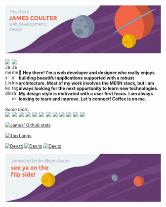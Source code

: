 ![James Coulter, web development and design](https://github.com/james-coulter/james-coulter/blob/master/githubHeader.png)
<br />
<br />
<a href="https://www.linkedin.com/in/james-coulter/">
  <img align="left" alt="James' LinkedIn" width="22px" src="https://cdn.jsdelivr.net/npm/simple-icons@v3/icons/linkedin.svg" />
</a>
<a href="https://www.instagram.com/lifad95/">
  <img align="left" alt="James' Instagram" width="22px" src="https://cdn.jsdelivr.net/npm/simple-icons@v3/icons/instagram.svg" />
</a>
<br />
<br />
:wave: **Hey there! I'm a web developer and designer who really enjoys building beautiful applications supported with a robust architecture. Most of my work involves the MERN stack, but I am always looking for the next opportunity to learn new technologies. My design style is motivated with a user first focus. I am always looking to learn and improve. Let's connect! Coffee is on me.**
<br />
<br />
*Some tech...*
<br />
<img width="22px" align="left" src="https://cdn.jsdelivr.net/npm/simple-icons@3.7.0/icons/javascript.svg" />
<img width="22px" align="left" src="https://cdn.jsdelivr.net/npm/simple-icons@3.7.0/icons/python.svg" />
<img width="22px" align="left" src="https://cdn.jsdelivr.net/npm/simple-icons@3.7.0/icons/java.svg" />
<img width="22px" align="left" src="https://cdn.jsdelivr.net/npm/simple-icons@3.7.0/icons/react.svg" />
<img width="22px" align="left" src="https://cdn.jsdelivr.net/npm/simple-icons@3.7.0/icons/redux.svg" />
<img width="22px" align="left" src="https://cdn.jsdelivr.net/npm/simple-icons@3.7.0/icons/node-dot-js.svg" />
<img width="22px" align="left" src="https://cdn.jsdelivr.net/npm/simple-icons@3.7.0/icons/spring.svg" />
<img width="22px" align="left" src="https://cdn.jsdelivr.net/npm/simple-icons@3.7.0/icons/npm.svg" />
<img width="22px" align="left" src="https://cdn.jsdelivr.net/npm/simple-icons@3.7.0/icons/adobephotoshop.svg" />
<img width="22px" align="left" src="https://cdn.jsdelivr.net/npm/simple-icons@3.7.0/icons/adobeillustrator.svg" />
<img width="22px" align="left" src="https://cdn.jsdelivr.net/npm/simple-icons@3.7.0/icons/adobelightroomcc.svg" />
<img width="22px" align="left" src="https://cdn.jsdelivr.net/npm/simple-icons@3.7.0/icons/figma.svg" />
<br />
<br />
[![James' Github stats](https://github-readme-stats.vercel.app/api?username=james-coulter&show_icons=true&title_color=EDF2F4&icon_color=F3B700&text_color=EDF2F4&bg_color=643A71)](https://github.com/anuraghazra/github-readme-stats)
<br />
<br />
[![Top Langs](https://github-readme-stats.vercel.app/api/top-langs/?username=james-coulter&layout=compact)](https://github.com/anuraghazra/github-readme-stats)
<br />
<br />
[![Dev.to](https://github-readme-stats.vercel.app/api/pin/?username=james-coulter&repo=nasa-photo-of-the-day)](https://modest-elion-b832ad.netlify.app/)
[![Dev.to](https://github-readme-stats.vercel.app/api/pin/?username=james-coulter&repo=Sprint-Challenge--Java-Frameworks-java-bookstore)](https://github.com/james-coulter/Sprint-Challenge--Java-Frameworks-java-bookstore)
[![Dev.to](https://github-readme-stats.vercel.app/api/pin/?username=james-coulter&repo=react-bubbles)](https://github.com/james-coulter/react-bubbles)
<br />
<br />
![See you later! jamescoulterdev@gmail.com](https://github.com/james-coulter/james-coulter/blob/master/githubFooter.png)



<!--
**james-coulter/james-coulter** is a ✨ _special_ ✨ repository because its `README.md` (this file) appears on your GitHub profile.

Here are some ideas to get you started:

- 🔭 I’m currently working on ...
- 🌱 I’m currently learning ...
- 👯 I’m looking to collaborate on ...
- 🤔 I’m looking for help with ...
- 💬 Ask me about ...
- 📫 How to reach me: ...
- 😄 Pronouns: ...
- ⚡ Fun fact: ...
-->
